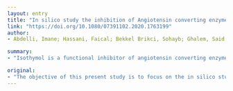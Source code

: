 ```yaml
---
layout: entry
title: "In silico study the inhibition of Angiotensin converting enzyme 2 receptor of COVID-19 by Ammoides verticillata components harvested from western Algeria"
link: "https://doi.org/10.1080/07391102.2020.1763199"
author:
- Abdelli, Imane; Hassani, Faical; Bekkel Brikci, Sohayb; Ghalem, Said

summary:
- "Isothymol is a functional inhibitor of angiotensin converting enzyme 2 (ACE2) as a receptor for SARS-CoV-2, potential therapeutic target of the COVID-19 virus. The Molecular Dynamics Simulation study showed good results for the ACE2 docked complex."

original:
- "The objective of this present study is to focus on the in silico study to screen for an alternative drug that can block the activity of the angiotensin converting enzyme 2 (ACE2) as a receptor for SARS-CoV-2, potential therapeutic target of the COVID-19 virus using natural compounds (Isothymol, Thymol, Limonene, P-cymene and gamma-terpinene) derived from the essential oil of the antiviral and antimicrobial plant Ammoides verticillata (Desf.) Briq. which is located in the occidental Algeria areas. This study reveals that Isothymol, a major component of this plant, gives the best docking scores, compared to, the co-crystallized inhibitor beta-D-mannose of the enzyme ACE2, to Captropil drug as good ACE2 inhibitor and to Chloroquine antiviral drug also involved in other mechanisms as inhibition of ACE2 cellular receptor. In silico (ADME), drug-likeness, PASS & P450 site of metabolism prediction, pharmacophore Mapper showed that the compound Isothymol has give a good tests results compared to the beta-D-mannose co-crystallized inhibitor, to Captopril and Chloroquine drugs. Also the other natural compounds gave good results. The Molecular Dynamics Simulation study showed good result for the Isotymol- ACE2 docked complex. This study revealed for the first time that Isothymol is a functional inhibitor of angiotensin converting enzyme 2 activity and the components of essential oils Ammoides verticillata can be used as a potential inhibitors to the ACE2 receptor of SARS-CoV-2."
---
```


